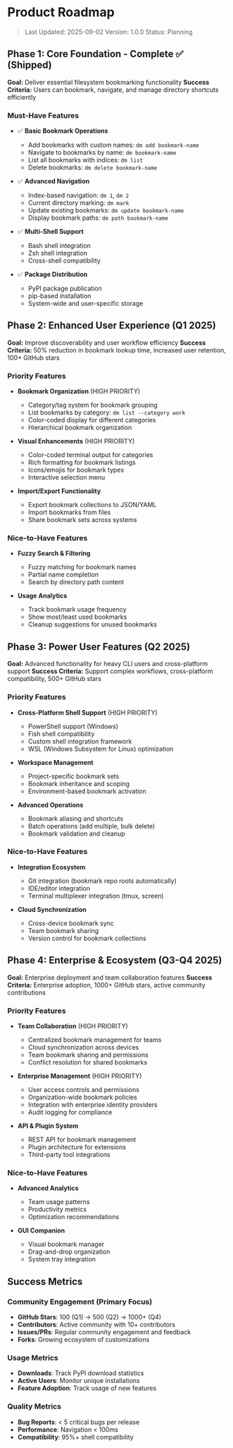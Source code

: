 # Product Roadmap

> Last Updated: 2025-09-02
> Version: 1.0.0
> Status: Planning

## Phase 1: Core Foundation - Complete ✅ (Shipped)

**Goal:** Deliver essential filesystem bookmarking functionality
**Success Criteria:** Users can bookmark, navigate, and manage directory shortcuts efficiently

### Must-Have Features

- ✅ **Basic Bookmark Operations**
  - Add bookmarks with custom names: `dm add bookmark-name`
  - Navigate to bookmarks by name: `dm bookmark-name`
  - List all bookmarks with indices: `dm list`
  - Delete bookmarks: `dm delete bookmark-name`

- ✅ **Advanced Navigation**
  - Index-based navigation: `dm 1`, `dm 2`
  - Current directory marking: `dm mark`
  - Update existing bookmarks: `dm update bookmark-name`
  - Display bookmark paths: `dm path bookmark-name`

- ✅ **Multi-Shell Support**
  - Bash shell integration
  - Zsh shell integration
  - Cross-shell compatibility

- ✅ **Package Distribution**
  - PyPI package publication
  - pip-based installation
  - System-wide and user-specific storage

## Phase 2: Enhanced User Experience (Q1 2025)

**Goal:** Improve discoverability and user workflow efficiency
**Success Criteria:** 50% reduction in bookmark lookup time, increased user retention, 100+ GitHub stars

### Priority Features

- **Bookmark Organization** (HIGH PRIORITY)
  - Category/tag system for bookmark grouping
  - List bookmarks by category: `dm list --category work`
  - Color-coded display for different categories
  - Hierarchical bookmark organization

- **Visual Enhancements** (HIGH PRIORITY)
  - Color-coded terminal output for categories
  - Rich formatting for bookmark listings
  - Icons/emojis for bookmark types
  - Interactive selection menu

- **Import/Export Functionality**
  - Export bookmark collections to JSON/YAML
  - Import bookmarks from files
  - Share bookmark sets across systems

### Nice-to-Have Features

- **Fuzzy Search & Filtering**
  - Fuzzy matching for bookmark names
  - Partial name completion
  - Search by directory path content

- **Usage Analytics**
  - Track bookmark usage frequency
  - Show most/least used bookmarks
  - Cleanup suggestions for unused bookmarks

## Phase 3: Power User Features (Q2 2025)

**Goal:** Advanced functionality for heavy CLI users and cross-platform support
**Success Criteria:** Support complex workflows, cross-platform compatibility, 500+ GitHub stars

### Priority Features

- **Cross-Platform Shell Support** (HIGH PRIORITY)
  - PowerShell support (Windows)
  - Fish shell compatibility
  - Custom shell integration framework
  - WSL (Windows Subsystem for Linux) optimization

- **Workspace Management**
  - Project-specific bookmark sets
  - Bookmark inheritance and scoping
  - Environment-based bookmark activation

- **Advanced Operations**
  - Bookmark aliasing and shortcuts
  - Batch operations (add multiple, bulk delete)
  - Bookmark validation and cleanup

### Nice-to-Have Features

- **Integration Ecosystem**
  - Git integration (bookmark repo roots automatically)
  - IDE/editor integration
  - Terminal multiplexer integration (tmux, screen)

- **Cloud Synchronization**
  - Cross-device bookmark sync
  - Team bookmark sharing
  - Version control for bookmark collections

## Phase 4: Enterprise & Ecosystem (Q3-Q4 2025)

**Goal:** Enterprise deployment and team collaboration features
**Success Criteria:** Enterprise adoption, 1000+ GitHub stars, active community contributions

### Priority Features

- **Team Collaboration** (HIGH PRIORITY)
  - Centralized bookmark management for teams
  - Cloud synchronization across devices
  - Team bookmark sharing and permissions
  - Conflict resolution for shared bookmarks

- **Enterprise Management** (HIGH PRIORITY)  
  - User access controls and permissions
  - Organization-wide bookmark policies
  - Integration with enterprise identity providers
  - Audit logging for compliance

- **API & Plugin System**
  - REST API for bookmark management
  - Plugin architecture for extensions
  - Third-party tool integrations

### Nice-to-Have Features

- **Advanced Analytics**
  - Team usage patterns
  - Productivity metrics
  - Optimization recommendations

- **GUI Companion**
  - Visual bookmark manager
  - Drag-and-drop organization
  - System tray integration

## Success Metrics

### Community Engagement (Primary Focus)
- **GitHub Stars**: 100 (Q1) → 500 (Q2) → 1000+ (Q4)
- **Contributors**: Active community with 10+ contributors
- **Issues/PRs**: Regular community engagement and feedback
- **Forks**: Growing ecosystem of customizations

### Usage Metrics
- **Downloads**: Track PyPI download statistics
- **Active Users**: Monitor unique installations
- **Feature Adoption**: Track usage of new features

### Quality Metrics
- **Bug Reports**: < 5 critical bugs per release
- **Performance**: Navigation < 100ms
- **Compatibility**: 95%+ shell compatibility